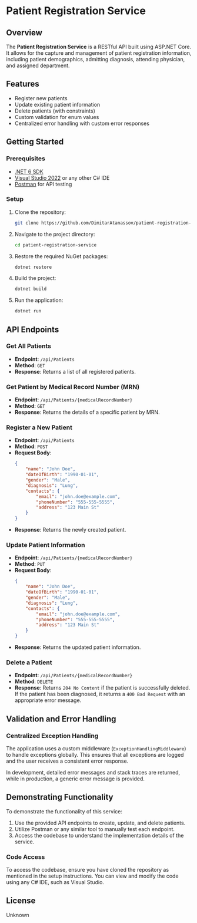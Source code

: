
# Patient Registration Service

## Overview

The **Patient Registration Service** is a RESTful API built using ASP.NET Core. It allows for the capture and management of patient registration information, including patient demographics, admitting diagnosis, attending physician, and assigned department.

## Features

- Register new patients
- Update existing patient information
- Delete patients (with constraints)
- Custom validation for enum values
- Centralized error handling with custom error responses

## Getting Started

### Prerequisites

- [.NET 6 SDK](https://dotnet.microsoft.com/download/dotnet/6.0)
- [Visual Studio 2022](https://visualstudio.microsoft.com/vs/) or any other C# IDE
- [Postman](https://www.postman.com/) for API testing

### Setup

1. Clone the repository:
   ```sh
   git clone https://github.com/DimitarAtanassov/patient-registration-service.git
   ```

2. Navigate to the project directory:
   ```sh
   cd patient-registration-service
   ```

3. Restore the required NuGet packages:
   ```sh
   dotnet restore
   ```

4. Build the project:
   ```sh
   dotnet build
   ```

5. Run the application:
   ```sh
   dotnet run
   ```

## API Endpoints

### Get All Patients

- **Endpoint**: `/api/Patients`
- **Method**: `GET`
- **Response**: Returns a list of all registered patients.

### Get Patient by Medical Record Number (MRN)

- **Endpoint**: `/api/Patients/{medicalRecordNumber}`
- **Method**: `GET`
- **Response**: Returns the details of a specific patient by MRN.

### Register a New Patient

- **Endpoint**: `/api/Patients`
- **Method**: `POST`
- **Request Body**:
  ```json
  {
      "name": "John Doe",
      "dateOfBirth": "1990-01-01",
      "gender": "Male",
      "diagnosis": "Lung",
      "contacts": {
          "email": "john.doe@example.com",
          "phoneNumber": "555-555-5555",
          "address": "123 Main St"
      }
  }
  ```
- **Response**: Returns the newly created patient.

### Update Patient Information

- **Endpoint**: `/api/Patients/{medicalRecordNumber}`
- **Method**: `PUT`
- **Request Body**:
  ```json
  {
      "name": "John Doe",
      "dateOfBirth": "1990-01-01",
      "gender": "Male",
      "diagnosis": "Lung",
      "contacts": {
          "email": "john.doe@example.com",
          "phoneNumber": "555-555-5555",
          "address": "123 Main St"
      }
  }
  ```
- **Response**: Returns the updated patient information.

### Delete a Patient

- **Endpoint**: `/api/Patients/{medicalRecordNumber}`
- **Method**: `DELETE`
- **Response**: Returns `204 No Content` if the patient is successfully deleted. If the patient has been diagnosed, it returns a `400 Bad Request` with an appropriate error message.

## Validation and Error Handling
### Centralized Exception Handling

The application uses a custom middleware (`ExceptionHandlingMiddleware`) to handle exceptions globally. This ensures that all exceptions are logged and the user receives a consistent error response.

In development, detailed error messages and stack traces are returned, while in production, a generic error message is provided.

## Demonstrating Functionality

To demonstrate the functionality of this service:

1. Use the provided API endpoints to create, update, and delete patients.
2. Utilize Postman or any similar tool to manually test each endpoint.
3. Access the codebase to understand the implementation details of the service.

### Code Access

To access the codebase, ensure you have cloned the repository as mentioned in the setup instructions. You can view and modify the code using any C# IDE, such as Visual Studio.

## License
Unknown
